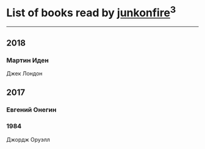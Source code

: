 # List of books read by [junkonfire](http://vk.com/id260337584)<sup>3</sup>
---

## 2018

### Мартин Иден
Джек Лондон



## 2017

### Евгений Онегин


### 1984
Джордж Оруэлл



